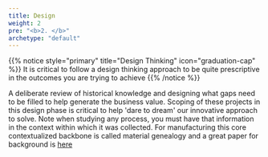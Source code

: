 ```yaml
---
title: Design
weight: 2
pre: "<b>2. </b>"
archetype: "default"
---
```


{{% notice style="primary" title="Design Thinking" icon="graduation-cap" %}}
It is critical to follow a design thinking approach to be quite prescriptive in the outcomes you are trying to achieve
{{% /notice %}}

A deliberate review of historical knowledge and designing what gaps need to be filled to help generate the business value.  Scoping of these projects in this design phase is critical to help 'dare to dream' our innovative approach to solve.  Note when studying any process, you must have that information in the context within which it was collected.  For manufacturing this core contextualized backbone is called material genealogy and a great paper for background is [here](2012-batch-genealogy-justin-neway.pdf)
